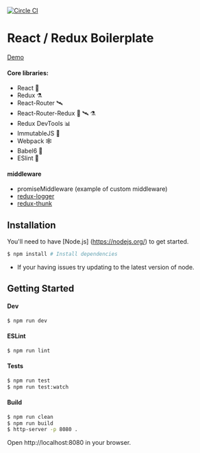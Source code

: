 [![Circle CI](https://circleci.com/gh/andrewdamelio/react-redux-boilerplate/tree/master.svg?style=svg&circle-token=35697916f8fc181b59f088c95a8dad886fc610a3)](https://circleci.com/gh/andrewdamelio/react-redux-boilerplate/tree/master)

# React / Redux Boilerplate

[Demo](http://andrewdamel.io/dev/react-redux)

#### Core libraries:
- React 🚀
- Redux ⚗
- React-Router 🛰
- React-Router-Redux 🚀 🛰 ⚗
- Redux DevTools 📊
- ImmutableJS 💎
- Webpack 🕸
- Babel6 🔑
- ESlint 🚨

#### middleware
  - promiseMiddleware (example of custom middleware)
  - [redux-logger](https://github.com/fcomb/redux-logger)
  - [redux-thunk](https://github.com/gaearon/redux-thunk)

## Installation

You'll need to have [Node.js] (https://nodejs.org/) to get started.

```bash
$ npm install # Install dependencies
```

* If your having issues try updating to the latest version of node.


## Getting Started

#### Dev
```bash
$ npm run dev
```

#### ESLint
```bash
$ npm run lint
```

#### Tests
```bash
$ npm run test
$ npm run test:watch
```

#### Build
```bash
$ npm run clean
$ npm run build
$ http-server -p 8080 .

```
Open http://localhost:8080 in your browser.
